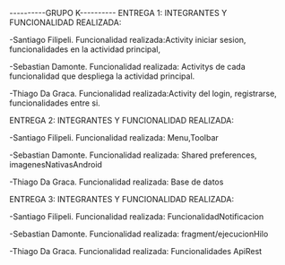 ----------GRUPO K----------
ENTREGA 1:
INTEGRANTES Y FUNCIONALIDAD REALIZADA:

-Santiago Filipeli. Funcionalidad realizada:Activity iniciar sesion, funcionalidades en la actividad principal,

-Sebastian Damonte. Funcionalidad realizada: Activitys de cada funcionalidad que despliega la actividad principal.

-Thiago Da Graca. Funcionalidad realizada:Activity del login, registrarse, funcionalidades entre si. 

ENTREGA 2:
INTEGRANTES Y FUNCIONALIDAD REALIZADA:

-Santiago Filipeli. Funcionalidad realizada: Menu,Toolbar

-Sebastian Damonte. Funcionalidad realizada: Shared preferences, imagenesNativasAndroid

-Thiago Da Graca. Funcionalidad realizada: Base de datos

ENTREGA 3:
INTEGRANTES Y FUNCIONALIDAD REALIZADA:

-Santiago Filipeli. Funcionalidad realizada: FuncionalidadNotificacion

-Sebastian Damonte. Funcionalidad realizada: fragment/ejecucionHilo

-Thiago Da Graca. Funcionalidad realizada: Funcionalidades ApiRest
